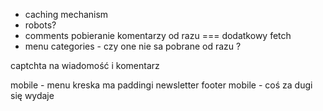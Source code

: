 * caching mechanism
* robots?
* comments
pobieranie komentarzy od razu === dodatkowy fetch
* menu categories  - czy one nie sa pobrane od razu ? 

captchta na wiadomość i komentarz



mobile - menu kreska ma paddingi
newsletter footer mobile - coś za dugi się wydaje
